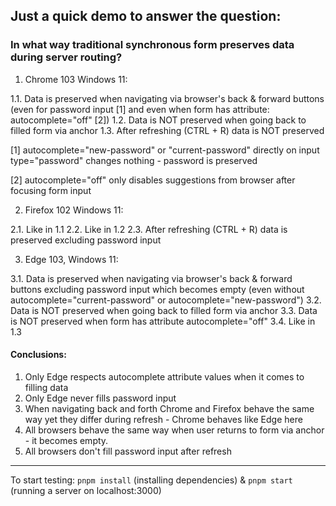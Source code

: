 ## Just a quick demo to answer the question:

### In what way traditional synchronous form preserves data during server routing?

1. Chrome 103 Windows 11:

1.1. Data is preserved when navigating via browser's back & forward buttons (even for password input [1] and even when form has attribute: autocomplete="off" [2])
1.2. Data is NOT preserved when going back to filled form via anchor
1.3. After refreshing (CTRL + R) data is NOT preserved

[1] autocomplete="new-password" or "current-password" directly on input type="password" changes nothing - password is preserved

[2] autocomplete="off" only disables suggestions from browser after focusing form input

2. Firefox 102 Windows 11:

2.1. Like in 1.1
2.2. Like in 1.2
2.3. After refreshing (CTRL + R) data is preserved excluding password input

3. Edge 103, Windows 11:

3.1. Data is preserved when navigating via browser's back & forward buttons excluding password input which becomes empty (even without autocomplete="current-password" or autocomplete="new-password")
3.2. Data is NOT preserved when going back to filled form via anchor
3.3. Data is NOT preserved when form has attribute autocomplete="off"
3.4. Like in 1.3

#### Conclusions:

1. Only Edge respects autocomplete attribute values when it comes to filling data
2. Only Edge never fills password input
3. When navigating back and forth Chrome and Firefox behave the same way yet they differ during refresh - Chrome behaves like Edge here
4. All browsers behave the same way when user returns to form via anchor - it becomes empty.
5. All browsers don't fill password input after refresh

---

To start testing: `pnpm install` (installing dependencies) & `pnpm start` (running a server on localhost:3000)
